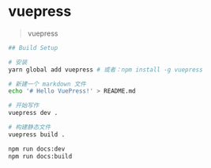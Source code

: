 # vuepress

> vuepress
``` bash
## Build Setup

# 安装
yarn global add vuepress # 或者：npm install -g vuepress

# 新建一个 markdown 文件
echo '# Hello VuePress!' > README.md

# 开始写作
vuepress dev .

# 构建静态文件
vuepress build .
```

``` bash
npm run docs:dev
npm run docs:build
```


